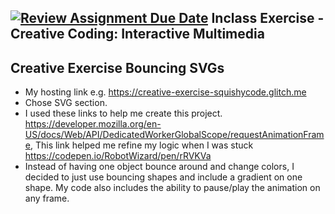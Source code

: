 [![Review Assignment Due Date](https://classroom.github.com/assets/deadline-readme-button-22041afd0340ce965d47ae6ef1cefeee28c7c493a6346c4f15d667ab976d596c.svg)](https://classroom.github.com/a/ZZgHMM23)
Inclass Exercise - Creative Coding: Interactive Multimedia
---

## Creative Exercise Bouncing SVGs
- My hosting link e.g. https://creative-exercise-squishycode.glitch.me
- Chose SVG section.
- I used these links to help me create this project. https://developer.mozilla.org/en-US/docs/Web/API/DedicatedWorkerGlobalScope/requestAnimationFrame, This link helped me refine my logic when I was stuck https://codepen.io/RobotWizard/pen/rRVKVa
- Instead of having one object bounce around and change colors, I decided to just use bouncing shapes and include a gradient on one shape. My code also includes the ability to pause/play the animation on any frame.
